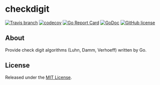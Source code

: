 # checkdigit

[![Travis branch](https://img.shields.io/travis/osamingo/checkdigit/master.svg)](https://travis-ci.org/osamingo/checkdigit)
[![codecov](https://codecov.io/gh/osamingo/checkdigit/branch/master/graph/badge.svg)](https://codecov.io/gh/osamingo/checkdigit)
[![Go Report Card](https://goreportcard.com/badge/osamingo/checkdigit)](https://goreportcard.com/report/osamingo/checkdigit)
[![GoDoc](https://godoc.org/github.com/osamingo/checkdigit?status.svg)](https://godoc.org/github.com/osamingo/checkdigit)
[![GitHub license](https://img.shields.io/badge/license-MIT-blue.svg)](https://raw.githubusercontent.com/osamingo/checkdigit/master/LICENSE)

## About

Provide check digit algorithms (Luhn, Damm, Verhoeff) written by Go.

## License

Released under the [MIT License](https://github.com/osamingo/checkdigit/blob/master/LICENSE).
